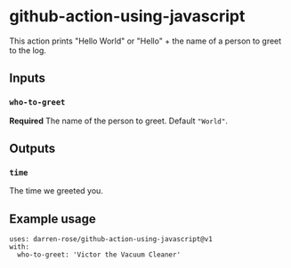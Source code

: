 # github-action-using-javascript

This action prints "Hello World" or "Hello" + the name of a person to greet to the log.

## Inputs

### `who-to-greet`

**Required** The name of the person to greet. Default `"World"`.

## Outputs

### `time`

The time we greeted you.

## Example usage

```
uses: darren-rose/github-action-using-javascript@v1
with:
  who-to-greet: 'Victor the Vacuum Cleaner'
```